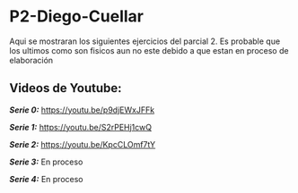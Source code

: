 # P2-Diego-Cuellar
Aqui se mostraran los siguientes ejercicios del parcial 2. Es probable que los ultimos como son fisicos aun no este debido a que estan en proceso de elaboración

## Videos de Youtube:
**_Serie 0:_** https://youtu.be/p9djEWxJFFk

**_Serie 1:_** https://youtu.be/S2rPEHj1cwQ

**_Serie 2:_** https://youtu.be/KpcCLOmf7tY

**_Serie 3:_** En proceso

**_Serie 4:_** En proceso
